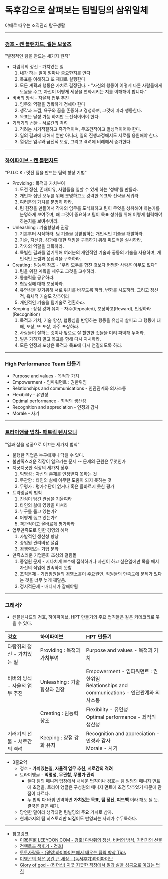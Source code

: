 # 독후감으로 살펴보는 팀빌딩의 삼위일체

야매로 때우는 조직관리 탐구생활

----
### [겅호 - 켄 블랜차드, 셀든 보울즈](http://www.yes24.com/24/goods/182695?scode=032&OzSrank=1)
"열정적인 팀을 만드는 세가지 원칙"
* 다람쥐의 정신 - 가치있는 일
  1. 내가 하는 일이 얼마나 중요한지를 안다
  2. 목표를 이해하고 또 제대로 실행한다
  3. 모든 계획과 행동은 가치로 결정된다. - "자신의 행동이 어떻게 다른 사람들에게 도움을 주고, 자신이 어떻게 세상을 변화시키는 지를 이해해야 합니다."
* 비버의 방식 - 자율적 업무 추진
  1. 임무와 역활을 명확하게 정해야 한다
  2. 생각과 느낌, 욕구와 꿈을 존중하고 경청하며, 그것에 따라 행동한다.
  3. 목표는 달성 가능 하지만 도전적이어야 한다.
* 기러기의 선물 - 서로간의 격려
  1. 격려는 시기적절하고 즉각적이며, 무조건적이고 열성적이어야 한다.
  2. 일의 결과에 대해서 뿐만 아니라, 일의 진행과정에서도 서로를 응원해야 한다.
  3. 열정은 임무와 금전적 보상, 그리고 격려에 비례해서 증가한다.
----
### [하이파이브 - 켄 블랜차드](http://www.yes24.com/24/goods/234183?scode=032&OzSrank=3)
"P.U.C.K : 멋진 팀을 만드는 팀웍 향상 기법"
* Providing : 목적과 가치부여
  1. 도전 정신, 존재이유, 사람들을 일할 수 있게 하는 '성배'를 만들라.
  2. 개인과 집단 모두를 위해 분명하고도 강력한 목표와 전략을 세워라.
  3. 여러분의 가치를 분명히 하라.
  4. 팀 헌장을 만들어서 각자의 임무를 도식화하고 팀이 무엇을 성취해야 하는가를 분명하게 보여주며, 왜 그것이 중요하고 팀이 목표 성취를 위해 어떻게 협력해야 하는지를 보여주어라.
* Unleashing : 기술향상과 권장
  1. 기본부터 시작하라. 팀 기술을 뒷받침하는 개인적인 기술을 개발하라.
  2. 기술, 자신감, 성과에 대한 책임을 구축하기 위해 피드백을 실시하라.
  3. 각자의 역할을 터득하라.
  4. 특별한 결과를 얻기위해 여러분의 개인적인 기술과 공동의 기술을 사용하며, 개인적인 느낌과 응집력을 구축하라.
* Creating : 팀능력 창조 - "우리 모두를 합친 것보다 현명한 사람은 아무도 없다"
  1. 팀을 위한 계획을 세우고 그것을 고수하라.
  2. 통솔력을 공유하라.
  3. 협동심에 대해 포상하라.
  4. 유연성을 갖기위해 서로 위치를 바꾸도록 하라. 변화를 시도하라. 그리고 정신적, 육체적 기술도 갖추어라
  5. 개인적인 기술을 팀기술로 전환하라.
* Keeping : 장점 강화 유지 - 자주(Repeated), 포상하고(Reward), 인정하라(Recognition)
  1. 목적과 가치, 기술 향상, 협동심을 반영하는 행동을 유심히 살피고 그 행동에 대해, 포상, 또 포상, 자주 포상하라.
  2. 사람들이 잘하는 것이나 앞으로 잘 할만한 것들을 미리 파악해 두어라.
  3. 벌은 가하지 말고 목표를 향해 다시 지시하라.
  4. 모든 인정과 포상은 목적과 목표에 다시 연결되도록 하라.

----
### High Performance Team 만들기
* Purpose and values - 목적과 가치
* Empowerment - 임파워먼트 : 권한위임
* Relationships and communications - 인관관계와 의사소통
* Flexibility - 유연성
* Optimal performance - 최적의 생산성
* Recognition and appreciation - 인정과 감사
* Morale - 사기

----
### [트라이앵글 법칙\- 패트릭 렌시오니](http://www.yes24.com/24/goods/3337939?scode=032&OzSrank=22)
"일과 삶을 성공으로 이끄는 세가지 법칙"
* 불행한 직업은 누구에게나 닥칠 수 있다.
* 불만족스러운 직장이 일으키는 문제 -- 문제의 근원은 무엇인가
* 지긋지긋한 직장의 세가지 징후
  1. 익명성 : 자신의 존재를 인정받지 못하는 것
  2. 무관함 : 타인의 삶에 아무런 도움이 되지 못하는 것
  3. 무평가 : 평가수단이 없거나 혹은 올바르지 못한 평가
* 트라잉글의 법칙
  1. 진심이 담긴 관심을 기울여라
  2. 타인의 삶에 영향을 미쳐라
  3. 누구를 돕고 있는가?
  4. 어떻게 돕고 있는가?
  5. 객관적이고 올바르게 평가하라
* 업무만족도로 인한 경영의 혜택
  1. 자발적인 생산성 향상
  2. 종업원 관리비용 절감
  3. 경쟁력있는 기업 문화
* 만족스러운 기업문화 조성의 걸림돌
  1. 종업원 문제 - 지나치게 보수에 집착하거나 자신이 하고 싶은일에만 목을 매서 자신의 직업에 만족하지 못함
  2. 조직문제 - 기업임원들의 경영소홀이 주요원인. 직원들의 만족도에 문제가 있다는 것을 너무 늦게 깨달음.
  3. 정서적문제 - 매니저가 잘해야됨

----
### 그래서?
* 켄블렌차드의 겅호, 하이파이브, HPT 만들기의 주요 법칙들은 같은 카테코리로 묶을 수 있다.

|겅호|하이파이브|HPT 만들기|
|:-------|:-------|:------|
|다람쥐의 정신 - 가치있는 일|Providing : 목적과 가치부여|Purpose and values - 목적과 가치|
|비버의 방식 - 자율적 업무 추진|Unleashing : 기술향상과 권장|Empowerment - 임파워먼트 : 권한위임<br />Relationships and communications - 인관관계와 의사소통|
| |Creating : 팀능력 창조|Flexibility - 유연성<br />Optimal performance - 최적의 생산성|
|기러기의 선물 - 서로간의 격려|Keeping : 장점 강화 유지| Recognition and appreciation - 인정과 감사<br />Morale - 사기|

* 3줄요약
  * 겅호 - **가치있는일, 자율적 업무 추친, 서로간의 격려**
  * 트라이앵글 - **익명성, 무관함, 무평가 관리**
    * 둘다 팀의 매니저 입장에서 내세운 법칙이나 겅호는 팀 빌딩의 매니지 먼트에 초점을, 트라이 앵글은 구성원의 매니지 먼트에 초점 맞추었기 때문에 관점이 다르다.
    * 두 법칙 다 바꿔 번역하면 **가치있는 목표, 팀 정신, 피드백** 이라 해도 될 듯.  결국은 같은 얘기.
  * 당연한 말이라 생각되면 팀빌딩의 주요 가치로 삼자.
  * 현재까지의 팀 히스토리만 되짚어도 반영되는 사례가 수두룩하다.

----
* 참고링크
  * [이家윤家 LEEYOON.COM - 겅호\! 다람쥐의 정신, 비버의 방식, 기러기의 선물](http://leeyoon.com/2014/05/01/%EA%B2%85%ED%98%B8-%EB%8B%A4%EB%9E%8C%EC%A5%90%EC%9D%98-%EC%A0%95%EC%8B%A0-%EB%B9%84%EB%B2%84%EC%9D%98-%EB%B0%A9%EC%8B%9D-%EA%B8%B0%EB%9F%AC%EA%B8%B0%EC%9D%98-%EC%84%A0%EB%AC%BC/)
  * [건앤로즈 책후기 - 겅호!](http://hongjinhyeon.tistory.com/69)
  * [토토사람들 - (경영)하이파이브에서 배우는 팀웍 향상 Tips](http://cafe.daum.net/_c21_/bbs_search_read?grpid=OMoW&fldid=73Jt&datanum=71)
  * [이영곤의 작은 공간 큰 세상 - (독서후기)하이파이브](http://leenleaders.tistory.com/1085)
  * [Glory of god - (리더십) 지긋 지긋한 직장에서 일과 삶을 성공으로 이끄는 법칙](http://blog.naver.com/lym2ym/70117733941)
